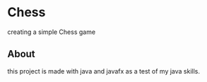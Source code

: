 # Chess
creating a simple Chess game

## About
this project is made with java and javafx as a test of my java skills. 
